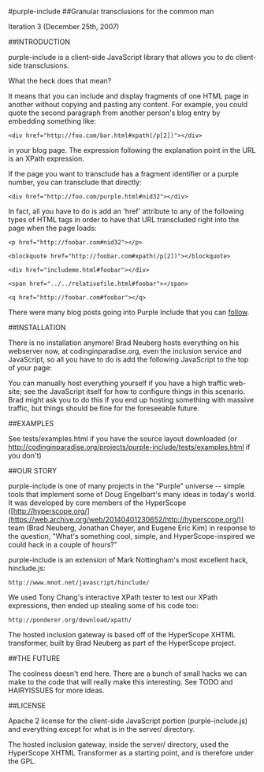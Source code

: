 #purple-include
##Granular transclusions for the common man

Iteration 3 (December 25th, 2007)

##INTRODUCTION

purple-include is a client-side JavaScript library that allows you
to do client-side transclusions.

What the heck does that mean?

It means that you can include and display fragments of one HTML
page in another without copying and pasting any content.  For
example, you could quote the second paragraph from another
person's blog entry by embedding something like:

    <div href="http://foo.com/bar.html#xpath(/p[2])"></div>

in your blog page.  The expression following the explanation point
in the URL is an XPath expression.

If the page you want to transclude has a fragment identifier or a
purple number, you can transclude that directly:

    <div href="http://foo.com/purple.html#nid32"></div>

In fact, all you have to do is add an 'href' attribute to any of the following
types of HTML tags in order to have that URL transcluded right into the page
when the page loads:

    <p href="http://foobar.com#nid32"></p>

    <blockquote href="http://foobar.com#xpath(/p[2])"></blockquote>

    <div href="includeme.html#foobar"></div>

    <span href="../../relativefile.html#foobar"></span>

    <q href="http://foobar.com#foobar"></q>

There were many blog posts going into Purple Include that you can [follow](http://codinginparadise.org/weblog/labels/purple%20include.html).

##INSTALLATION

There is no installation anymore! Brad Neuberg hosts everything on his webserver
now, at codinginparadise.org, even the inclusion service and
JavaScript, so all you have to do is add the following JavaScript
to the top of your page:

<script src="http://codinginparadise.org/projects/purple-include/purple-include.js"></script>

You can manually host everything yourself if you have a high
traffic web-site; see the JavaScript itself for how to configure
things in this scenario. Brad might ask you to do this if you end
up hosting something with massive traffic, but things should be
fine for the foreseeable future.

##EXAMPLES

See tests/examples.html if you have the source layout downloaded
(or http://codinginparadise.org/projects/purple-include/tests/examples.html
if you don't)

##OUR STORY

purple-include is one of many projects in the "Purple" universe --
simple tools that implement some of Doug Engelbart's many ideas in
today's world.  It was developed by core members of the HyperScope
([http://hyperscope.org/](https://web.archive.org/web/20140401230652/http://hyperscope.org/)) team (Brad Neuberg, Jonathan Cheyer, and
Eugene Eric Kim) in response to the question, "What's something
cool, simple, and HyperScope-inspired we could hack in a couple of
hours?"

purple-include is an extension of Mark Nottingham's
most excellent hack, hinclude.js:

    http://www.mnot.net/javascript/hinclude/

We used Tony Chang's interactive XPath tester to test our XPath
expressions, then ended up stealing some of his code too:

    http://ponderer.org/download/xpath/

The hosted inclusion gateway is based off of the HyperScope
XHTML transformer, built by Brad Neuberg as part of the HyperScope
project.

##THE FUTURE

The coolness doesn't end here.  There are a bunch of small hacks
we can make to the code that will really make this interesting.
See TODO and HAIRYISSUES for more ideas.

##LICENSE

Apache 2 license for the client-side JavaScript portion (purple-include.js) and everything except for what is in the server/ directory.

The hosted inclusion gateway, inside the server/ directory,
used the HyperScope XHTML Transformer as a starting point,
and is therefore under the GPL.
